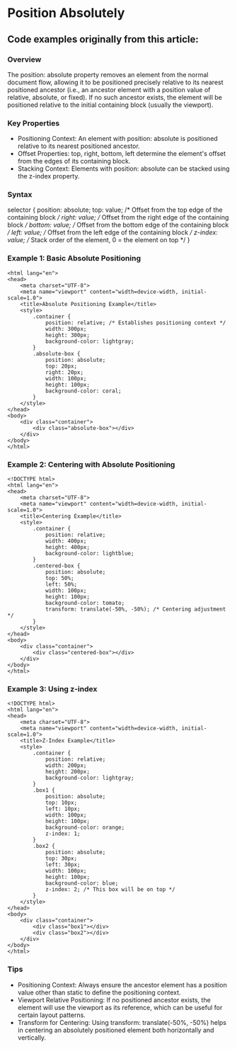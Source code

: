 # Position Absolutely

## Code examples originally from this article:

### Overview

The position: absolute property removes an element from the normal document flow, allowing it to be positioned precisely relative to its nearest positioned ancestor (i.e., an ancestor element with a position value of relative, absolute, or fixed). If no such ancestor exists, the element will be positioned relative to the initial containing block (usually the viewport).

### Key Properties
- Positioning Context: An element with position: absolute is positioned relative to its nearest positioned ancestor.
- Offset Properties: top, right, bottom, left determine the element's offset from the edges of its containing block.
- Stacking Context: Elements with position: absolute can be stacked using the z-index property.

### Syntax

selector {
    position: absolute;
    top: value;    /* Offset from the top edge of the containing block */
    right: value;  /* Offset from the right edge of the containing block */
    bottom: value; /* Offset from the bottom edge of the containing block */
    left: value;   /* Offset from the left edge of the containing block */
    z-index: value; /* Stack order of the element, 0 = the element on top */
}


### Example 1: Basic Absolute Positioning

``` <!DOCTYPE html>
<html lang="en">
<head>
    <meta charset="UTF-8">
    <meta name="viewport" content="width=device-width, initial-scale=1.0">
    <title>Absolute Positioning Example</title>
    <style>
        .container {
            position: relative; /* Establishes positioning context */
            width: 300px;
            height: 300px;
            background-color: lightgray;
        }
        .absolute-box {
            position: absolute;
            top: 20px;
            right: 20px;
            width: 100px;
            height: 100px;
            background-color: coral;
        }
    </style>
</head>
<body>
    <div class="container">
        <div class="absolute-box"></div>
    </div>
</body>
</html>
```

### Example 2: Centering with Absolute Positioning

```
<!DOCTYPE html>
<html lang="en">
<head>
    <meta charset="UTF-8">
    <meta name="viewport" content="width=device-width, initial-scale=1.0">
    <title>Centering Example</title>
    <style>
        .container {
            position: relative;
            width: 400px;
            height: 400px;
            background-color: lightblue;
        }
        .centered-box {
            position: absolute;
            top: 50%;
            left: 50%;
            width: 100px;
            height: 100px;
            background-color: tomato;
            transform: translate(-50%, -50%); /* Centering adjustment */
        }
    </style>
</head>
<body>
    <div class="container">
        <div class="centered-box"></div>
    </div>
</body>
</html>
```

### Example 3: Using z-index

```
<!DOCTYPE html>
<html lang="en">
<head>
    <meta charset="UTF-8">
    <meta name="viewport" content="width=device-width, initial-scale=1.0">
    <title>Z-Index Example</title>
    <style>
        .container {
            position: relative;
            width: 200px;
            height: 200px;
            background-color: lightgray;
        }
        .box1 {
            position: absolute;
            top: 10px;
            left: 10px;
            width: 100px;
            height: 100px;
            background-color: orange;
            z-index: 1;
        }
        .box2 {
            position: absolute;
            top: 30px;
            left: 30px;
            width: 100px;
            height: 100px;
            background-color: blue;
            z-index: 2; /* This box will be on top */
        }
    </style>
</head>
<body>
    <div class="container">
        <div class="box1"></div>
        <div class="box2"></div>
    </div>
</body>
</html>
```


### Tips

- Positioning Context: Always ensure the ancestor element has a position value other than static to define the positioning context.
- Viewport Relative Positioning: If no positioned ancestor exists, the element will use the viewport as its reference, which can be useful for certain layout patterns.
- Transform for Centering: Using transform: translate(-50%, -50%) helps in centering an absolutely positioned element both horizontally and vertically.
